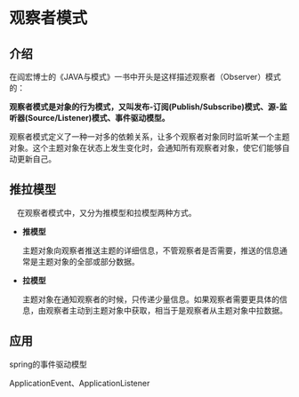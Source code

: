 # 观察者模式

## 介绍

在阎宏博士的《JAVA与模式》一书中开头是这样描述观察者（Observer）模式的：

**观察者模式是对象的行为模式，又叫发布-订阅(Publish/Subscribe)模式、源-监听器(Source/Listener)模式、事件驱动模型。**

观察者模式定义了一种一对多的依赖关系，让多个观察者对象同时监听某一个主题对象。这个主题对象在状态上发生变化时，会通知所有观察者对象，使它们能够自动更新自己。



## 推拉模型

　在观察者模式中，又分为推模型和拉模型两种方式。

- **推模型**

  主题对象向观察者推送主题的详细信息，不管观察者是否需要，推送的信息通常是主题对象的全部或部分数据。

- **拉模型**

  主题对象在通知观察者的时候，只传递少量信息。如果观察者需要更具体的信息，由观察者主动到主题对象中获取，相当于是观察者从主题对象中拉数据。

## 应用

spring的事件驱动模型

ApplicationEvent、ApplicationListener